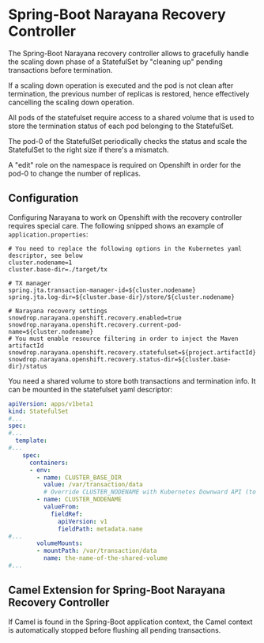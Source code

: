 # Spring-Boot Narayana Recovery Controller

The Spring-Boot Narayana recovery controller allows to gracefully handle the scaling down phase of a StatefulSet
by "cleaning up" pending transactions before termination.

If a scaling down operation is executed and the pod is not clean after termination, the previous number of replicas is restored, 
hence effectively cancelling the scaling down operation.

All pods of the statefulset require access to a shared volume that is used to store the termination status of each pod belonging to the StatefulSet.

The pod-0 of the StatefulSet periodically checks the status and scale the StatefulSet to the right size if there's a mismatch.

A "edit" role on the namespace is required on Openshift in order for the pod-0 to change the number of replicas. 

## Configuration

Configuring Narayana to work on Openshift with the recovery controller requires special care. The following snipped shows an example of `application.properties`:

```properties
# You need to replace the following options in the Kubernetes yaml descriptor, see below
cluster.nodename=1
cluster.base-dir=./target/tx

# TX manager
spring.jta.transaction-manager-id=${cluster.nodename}
spring.jta.log-dir=${cluster.base-dir}/store/${cluster.nodename}

# Narayana recovery settings
snowdrop.narayana.openshift.recovery.enabled=true
snowdrop.narayana.openshift.recovery.current-pod-name=${cluster.nodename}
# You must enable resource filtering in order to inject the Maven artifactId
snowdrop.narayana.openshift.recovery.statefulset=${project.artifactId}
snowdrop.narayana.openshift.recovery.status-dir=${cluster.base-dir}/status
```

You need a shared volume to store both transactions and termination info. It can be mounted in the statefulset yaml descriptor:

```yaml
apiVersion: apps/v1beta1
kind: StatefulSet
#...
spec:
#...
  template:
#...
    spec:
      containers:
      - env:
        - name: CLUSTER_BASE_DIR
          value: /var/transaction/data
          # Override CLUSTER_NODENAME with Kubernetes Downward API (to use `pod-0`, `pod-1` etc. as tx manager id)
        - name: CLUSTER_NODENAME
          valueFrom:
            fieldRef:
              apiVersion: v1
              fieldPath: metadata.name
#...
        volumeMounts:
        - mountPath: /var/transaction/data
          name: the-name-of-the-shared-volume
#...
``` 

## Camel Extension for Spring-Boot Narayana Recovery Controller 

If Camel is found in the Spring-Boot application context, the Camel context is automatically stopped before 
flushing all pending transactions.
